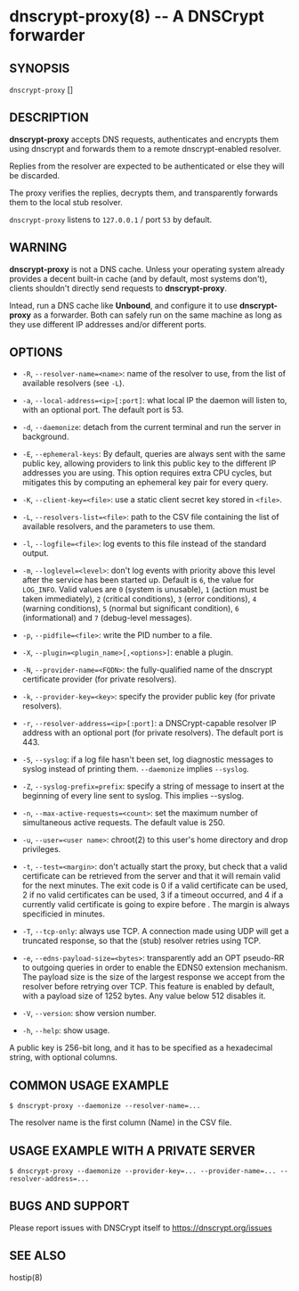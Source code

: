dnscrypt-proxy(8) -- A DNSCrypt forwarder
=========================================

## SYNOPSIS

`dnscrypt-proxy` [<options>]

## DESCRIPTION

**dnscrypt-proxy** accepts DNS requests, authenticates and encrypts
them using dnscrypt and forwards them to a remote dnscrypt-enabled
resolver.

Replies from the resolver are expected to be authenticated or else
they will be discarded.

The proxy verifies the replies, decrypts them, and transparently
forwards them to the local stub resolver.

`dnscrypt-proxy` listens to `127.0.0.1` / port `53` by default.

## WARNING

**dnscrypt-proxy** is not a DNS cache. Unless your operating system
already provides a decent built-in cache (and by default, most systems
don't), clients shouldn't directly send requests to **dnscrypt-proxy**.

Intead, run a DNS cache like **Unbound**, and configure it to use
**dnscrypt-proxy** as a forwarder. Both can safely run on the same
machine as long as they use different IP addresses and/or different
ports.

## OPTIONS

  * `-R`, `--resolver-name=<name>`: name of the resolver to use, from
    the list of available resolvers (see `-L`).

  * `-a`, `--local-address=<ip>[:port]`: what local IP the daemon will listen
    to, with an optional port. The default port is 53.

  * `-d`, `--daemonize`: detach from the current terminal and run the server
    in background.

  * `-E`, `--ephemeral-keys`: By default, queries are always sent with the
    same public key, allowing providers to link this public key to the
    different IP addresses you are using. This option requires extra
    CPU cycles, but mitigates this by computing an ephemeral key pair for
    every query.

  * `-K`, `--client-key=<file>`: use a static client secret key stored in
    `<file>`.

  * `-L`, `--resolvers-list=<file>`: path to the CSV file containing
    the list of available resolvers, and the parameters to use them.

  * `-l`, `--logfile=<file>`: log events to this file instead of the
    standard output.

  * `-m`, `--loglevel=<level>`: don't log events with priority above
    this level after the service has been started up. Default is `6`,
    the value for `LOG_INFO`. Valid values are `0` (system is unusable),
    `1` (action must be taken immediately), `2` (critical conditions),
    `3` (error conditions), `4` (warning conditions),
    `5` (normal but significant condition), `6` (informational) and
    `7` (debug-level messages).

  * `-p`, `--pidfile=<file>`: write the PID number to a file.

  * `-X`, `--plugin=<plugin_name>[,<options>]`: enable a plugin.

  * `-N`, `--provider-name=<FQDN>`: the fully-qualified name of the
    dnscrypt certificate provider (for private resolvers).

  * `-k`, `--provider-key=<key>`: specify the provider public key
    (for private resolvers).

  * `-r`, `--resolver-address=<ip>[:port]`: a DNSCrypt-capable resolver IP
    address with an optional port (for private resolvers).
    The default port is 443.

  * `-S`, `--syslog`: if a log file hasn't been set, log diagnostic messages to
    syslog instead of printing them. `--daemonize` implies `--syslog`.

  * `-Z`, `--syslog-prefix=prefix`: specify a string of message to insert at
    the beginning of every line sent to syslog. This implies --syslog.

  * `-n`, `--max-active-requests=<count>`: set the maximum number of
    simultaneous active requests. The default value is 250.

  * `-u`, `--user=<user name>`: chroot(2) to this user's home directory
    and drop privileges.

  * `-t`, `--test=<margin>`: don't actually start the proxy, but check that
    a valid certificate can be retrieved from the server and that it
    will remain valid for the next <margin> minutes. The exit code is 0
    if a valid certificate can be used, 2 if no valid certificates can be used,
    3 if a timeout occurred, and 4 if a currently valid certificate is
    going to expire before <margin>. The margin is always specificied in
    minutes.

  * `-T`, `--tcp-only`: always use TCP. A connection made using UDP
    will get a truncated response, so that the (stub) resolver retries using
    TCP.

  * `-e`, `--edns-payload-size=<bytes>`: transparently add an OPT
    pseudo-RR to outgoing queries in order to enable the EDNS0
    extension mechanism. The payload size is the size of the largest
    response we accept from the resolver before retrying over TCP.
    This feature is enabled by default, with a payload size of 1252
    bytes. Any value below 512 disables it.

  * `-V`, `--version`: show version number.

  * `-h`, `--help`: show usage.

A public key is 256-bit long, and it has to be specified as a hexadecimal
string, with optional columns.

## COMMON USAGE EXAMPLE

    $ dnscrypt-proxy --daemonize --resolver-name=...

The resolver name is the first column (Name) in the CSV file.

## USAGE EXAMPLE WITH A PRIVATE SERVER

    $ dnscrypt-proxy --daemonize --provider-key=... --provider-name=... --resolver-address=...

## BUGS AND SUPPORT

Please report issues with DNSCrypt itself to https://dnscrypt.org/issues

## SEE ALSO

hostip(8)
